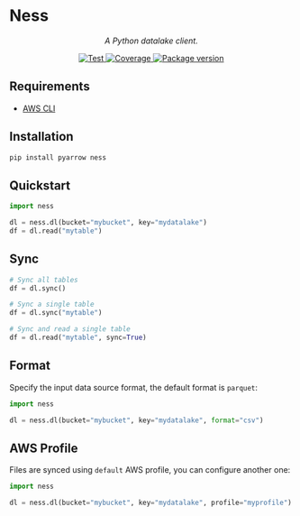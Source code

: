 # Ness

<p align="center">
    <em>A Python datalake client.</em>
</p>
<p align="center">
    <a href="https://github.com/postpayio/ness/actions">
        <img src="https://github.com/postpayio/ness/actions/workflows/test-suite.yml/badge.svg" alt="Test">
    </a>
    <a href="https://codecov.io/gh/postpayio/ness">
        <img src="https://img.shields.io/codecov/c/github/postpayio/ness?color=%2334D058" alt="Coverage">
    </a>
    <a href="https://pypi.org/project/ness">
        <img src="https://img.shields.io/pypi/v/ness" alt="Package version">
    </a>
</p>

## Requirements

- [AWS CLI](https://docs.aws.amazon.com/cli/latest/userguide/getting-started-install.html)

## Installation

```sh
pip install pyarrow ness
```

## Quickstart

```py
import ness

dl = ness.dl(bucket="mybucket", key="mydatalake")
df = dl.read("mytable")
```

## Sync

```py
# Sync all tables
df = dl.sync()

# Sync a single table
df = dl.sync("mytable")

# Sync and read a single table
df = dl.read("mytable", sync=True)
```

## Format

Specify the input data source format, the default format is `parquet`:

```py
import ness

dl = ness.dl(bucket="mybucket", key="mydatalake", format="csv")
```

## AWS Profile

Files are synced using `default` AWS profile, you can configure another one:

```py
import ness

dl = ness.dl(bucket="mybucket", key="mydatalake", profile="myprofile")
